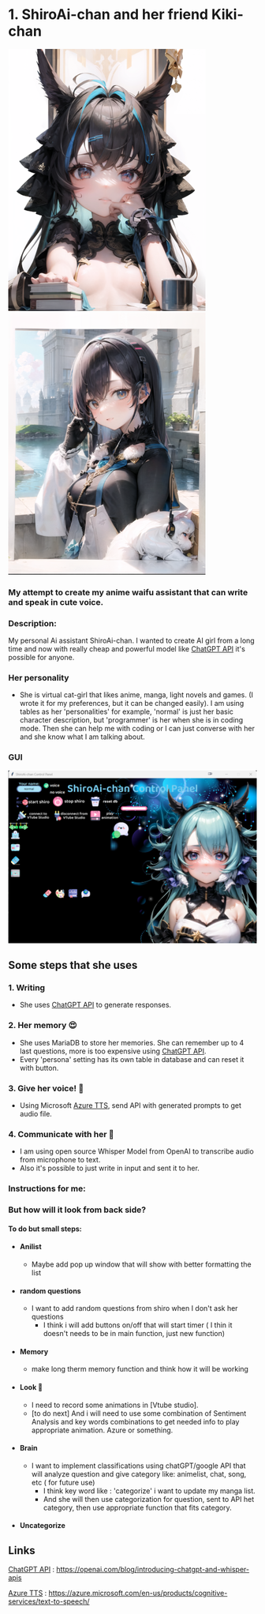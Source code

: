 # 1. ShiroAi-chan and her friend Kiki-chan
![Screenshot](pictures/shiro_black_github.png)
![Screenshot](pictures/kiki_chan.png)


### My attempt to create my anime waifu assistant that can write and speak in cute voice.

### Description:
My personal Ai assistant ShiroAi-chan. I wanted to create AI girl from a long time and now with really cheap and powerful model like [ChatGPT API] it's possible for anyone.

### Her personality
* She is virtual cat-girl that likes anime, manga, light novels and games. (I wrote it for my preferences, but it can be changed easily). I am using tables as her 'personalities' for example, 'normal' is just her basic character description, but 'programmer' is her when she is in coding mode. Then she can help me with coding or I can just converse with her and she know what I am talking about.

### GUI
![Screenshot](pictures/gui.png)

## Some steps that she uses
### 1. Writing
* She uses [ChatGPT API] to generate responses.


### 2. Her memory :heart_eyes:
* She uses MariaDB to store her memories. She can remember up to 4 last questions, more is too expensive using [ChatGPT API].
* Every 'persona' setting has its own table in database and can reset it with button.


### 3. Give her voice! :microphone:
*  Using Microsoft [Azure TTS], send API with generated prompts to get audio file.

### 4. Communicate with her :speech_balloon:
* I am using open source Whisper Model from OpenAI to transcribe audio from microphone to text.
* Also it's possible to just write in input and sent it to her.



### Instructions for me:




### But how will it look from back side?



#### To do but small steps:
* #### Anilist
  * Maybe add pop up window that will show with better formatting the list
* #### random questions
  * I want to add random questions from shiro when I don't ask her questions
    * I think i will add buttons on/off that will start timer ( I thin it doesn't needs to be in main function, just new function)
* #### Memory
  * make long therm memory function and think how it will be working 
* #### Look :star_struck:
  * I need to record some animations in [Vtube studio].
  * [to do next] And i will need to use some combination of Sentiment Analysis and key words combinations to get needed info to play appropriate animation. Azure or something.
* #### Brain
  * I want to implement classifications using chatGPT/google API that will analyze question and give category like: animelist, chat, song, etc ( for future use) 
    * I think key word like : 'categorize' i want to update my manga list. 
    * And she will then use categorization for question, sent to API het category, then use appropriate function that fits category.
* #### Uncategorize
  
## Links 

[ChatGPT API] : https://openai.com/blog/introducing-chatgpt-and-whisper-apis



[Azure TTS] : https://azure.microsoft.com/en-us/products/cognitive-services/text-to-speech/



[ChatGPT API]: https://openai.com/blog/introducing-chatgpt-and-whisper-apis
[Azure TTS]: https://azure.microsoft.com/en-us/products/cognitive-services/text-to-speech/


